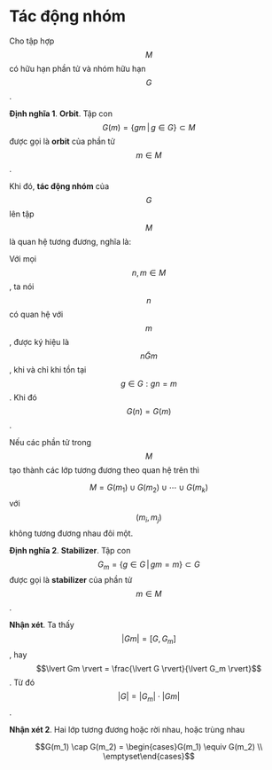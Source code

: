 # Tác động nhóm

Cho tập hợp $$M$$ có hữu hạn phần tử và nhóm hữu hạn $$G$$.

**Định nghĩa 1**. **Orbit**. Tập con $$G(m) = \{gm \, \vert \, g \in G\} \subset M$$ được gọi là **orbit** của phần tử $$m \in M$$.

Khi đó, **tác động nhóm** của $$G$$ lên tập $$M$$ là quan hệ tương đương, nghĩa là:

Với mọi $$n, m \in M$$, ta nói $$n$$ có quan hệ với $$m$$, được ký hiệu là $$n \widetilde{G} m$$, khi và chỉ khi tồn tại $$g \in G: gn = m$$. Khi đó $$G(n) = G(m)$$.

Nếu các phần tử trong $$M$$ tạo thành các lớp tương đương theo quan hệ trên thì

$$M = G(m_1) \cup G(m_2) \cup \cdots \cup G(m_k)$$ với $$(m_i, m_j)$$ không tương đương nhau đôi một.

**Định nghĩa 2**. **Stabilizer**. Tập con $$G_m = \{g \in G \, \vert \, gm = m\} \subset G$$ được gọi là **stabilizer** của phần tử $$m \in M$$.

**Nhận xét**. Ta thấy $$\lvert Gm \rvert = [G, G_m]$$, hay $$\lvert Gm \rvert = \frac{\lvert G \rvert}{\lvert G_m \rvert}$$. Từ đó $$\lvert G \rvert = \lvert G_m \rvert \cdot \lvert Gm \rvert$$.

**Nhận xét 2**. Hai lớp tương đương hoặc rời nhau, hoặc trùng nhau

$$G(m_1) \cap G(m_2) = \begin{cases}G(m_1) \equiv G(m_2) \\ \emptyset\end{cases}$$
